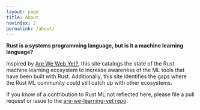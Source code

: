 ```yaml
---
layout: page
title: About
navindex: 2
permalink: /about/
---
```


**Rust is a systems programming language, but is it a machine learning language?**

Inspired by [Are We Web Yet?](http://www.arewewebyet.org/), this site catalogs
the state of the Rust machine learning ecosystem to increase awareness
of the ML tools that have been built with Rust. Additionally, this site
identifies the gaps where the Rust ML community could still catch up with other ecosystems.

If you know of a contribution to Rust ML not reflected here,
please file a pull request or issue to the
[are-we-learning-yet repo](https://github.com/anowell/are-we-learning-yet).
